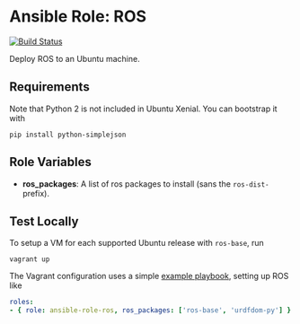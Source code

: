# Ansible Role: ROS

[![Build Status](https://travis-ci.org/pgorczak/ansible-role-ros.svg?branch=master)](https://travis-ci.org/pgorczak/ansible-role-ros)

Deploy ROS to an Ubuntu machine.

## Requirements
Note that Python 2 is not included in Ubuntu Xenial. You can bootstrap it with

    pip install python-simplejson


## Role Variables

* **ros_packages**: A list of ros packages to install (sans the `ros-dist-`
  prefix).


## Test Locally
To setup a VM for each supported Ubuntu release with `ros-base`, run

    vagrant up

The Vagrant configuration uses a simple [example playbook](./example.yml),
setting up ROS like

```yaml
roles:
- { role: ansible-role-ros, ros_packages: ['ros-base', 'urdfdom-py'] }
```
